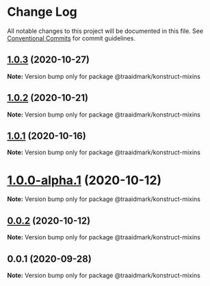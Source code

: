 # Change Log

All notable changes to this project will be documented in this file.
See [Conventional Commits](https://conventionalcommits.org) for commit guidelines.

## [1.0.3](https://github.com/traaidmark/konstruct/compare/@traaidmark/konstruct-mixins@1.0.2...@traaidmark/konstruct-mixins@1.0.3) (2020-10-27)

**Note:** Version bump only for package @traaidmark/konstruct-mixins





## [1.0.2](https://github.com/traaidmark/konstruct/compare/@traaidmark/konstruct-mixins@1.0.1...@traaidmark/konstruct-mixins@1.0.2) (2020-10-21)

**Note:** Version bump only for package @traaidmark/konstruct-mixins





## [1.0.1](https://github.com/traaidmark/konstruct/compare/@traaidmark/konstruct-mixins@1.0.0-alpha.1...@traaidmark/konstruct-mixins@1.0.1) (2020-10-16)

**Note:** Version bump only for package @traaidmark/konstruct-mixins





# [1.0.0-alpha.1](https://github.com/traaidmark/konstruct/compare/@traaidmark/konstruct-mixins@0.0.2...@traaidmark/konstruct-mixins@1.0.0-alpha.1) (2020-10-12)

**Note:** Version bump only for package @traaidmark/konstruct-mixins





## [0.0.2](https://github.com/traaidmark/konstruct/compare/@traaidmark/konstruct-mixins@0.0.1...@traaidmark/konstruct-mixins@0.0.2) (2020-10-12)

**Note:** Version bump only for package @traaidmark/konstruct-mixins





## 0.0.1 (2020-09-28)

**Note:** Version bump only for package @traaidmark/konstruct-mixins
